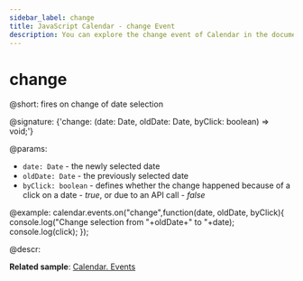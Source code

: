 ```yaml
---
sidebar_label: change
title: JavaScript Calendar - change Event
description: You can explore the change event of Calendar in the documentation of the DHTMLX JavaScript UI library. Browse developer guides and API reference, try out code examples and live demos, and download a free 30-day evaluation version of DHTMLX Suite 7.
---
```


# change

@short: fires on change of date selection

@signature: {'change: (date: Date, oldDate: Date, byClick: boolean) => void;'}

@params:
- `date: Date` - the newly selected date
- `oldDate: Date` - the previously selected date
- `byClick: boolean` - defines whether the change happened because of a click on a date - *true*, or due to an API call - *false*

@example:
calendar.events.on("change",function(date, oldDate, byClick){
    console.log("Change selection from "+oldDate+" to "+date);
    console.log(click);
});

@descr:

**Related sample**: [Calendar. Events](https://snippet.dhtmlx.com/7kj7fiek)

[comment]: # (@related: calendar/handling_events.md)

[comment]: # (@relatedapi:calendar/api/calendar_beforechange_event.md)
